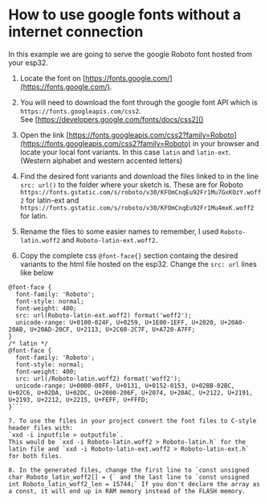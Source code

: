 # How to use google fonts without a internet connection

In this example we are going to serve the google Roboto font hosted from your esp32.

1. Locate the font on [https://fonts.google.com/](https://fonts.google.com/). 

2. You will need to download the font through the google font API which is `https://fonts.googleapis.com/css2`.   
See [https://developers.google.com/fonts/docs/css2]()

3. Open the link [https://fonts.googleapis.com/css2?family=Roboto](https://fonts.googleapis.com/css2?family=Roboto) in your browser and locate your local font variants. 
In this case `latin` and `latin-ext`. (Western alphabet and western accented letters) 

4. Find the desired font variants and download the files linked to in the line `src: url()` to the folder where your sketch is. These are for Roboto `https://fonts.gstatic.com/s/roboto/v30/KFOmCnqEu92Fr1Mu7GxKOzY.woff2` for latin-ext and `https://fonts.gstatic.com/s/roboto/v30/KFOmCnqEu92Fr1Mu4mxK.woff2` for latin.

5. Rename the files to some easier names to remember, I used `Roboto-latin.woff2` and `Roboto-latin-ext.woff2`.

6. Copy the complete css `@font-face{}` section containg the desired variants to the html file hosted on the esp32. Change the `src: url` lines like below  
```/* latin-ext */
@font-face {
  font-family: 'Roboto';
  font-style: normal;
  font-weight: 400;
  src: url(Roboto-latin-ext.woff2) format('woff2');
  unicode-range: U+0100-024F, U+0259, U+1E00-1EFF, U+2020, U+20A0-20AB, U+20AD-20CF, U+2113, U+2C60-2C7F, U+A720-A7FF;
}
/* latin */
@font-face {
  font-family: 'Roboto';
  font-style: normal;
  font-weight: 400;
  src: url(/Roboto-latin.woff2) format('woff2');
  unicode-range: U+0000-00FF, U+0131, U+0152-0153, U+02BB-02BC, U+02C6, U+02DA, U+02DC, U+2000-206F, U+2074, U+20AC, U+2122, U+2191, U+2193, U+2212, U+2215, U+FEFF, U+FFFD;
}```

7. To use the files in your project convert the font files to C-style header files with:  
`xxd -i inputfile > outputfile`.  
This would be `xxd -i Roboto-latin.woff2 > Roboto-latin.h` for the latin file and `xxd -i Roboto-latin-ext.woff2 > Roboto-latin-ext.h` for both files.

8. In the generated files, change the first line to `const unsigned char Roboto_latin_woff2[] = {` and the last line to `const unsigned int Roboto_latin_woff2_len = 15744;` If you don't declare the array as a const, it will end up in RAM memory instead of the FLASH memory.
